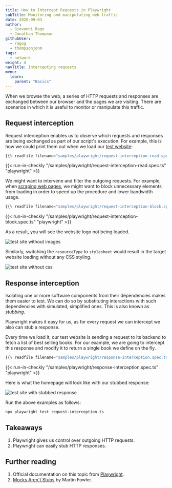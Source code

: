 ```yaml
---
title: How to Intercept Requests in Playwright
subTitle: Monitoring and manipulating web traffic
date: 2020-09-03
author:
  - Giovanni Rago
  - Jonathan Thompson
githubUser:
  - ragog
  - thompsonjonm
tags:
  - network
weight: 4
navTitle: Intercepting requests
menu:
  learn:
    parent: "Basics"
---
```


When we browse the web, a series of HTTP requests and responses are exchanged between our browser and the pages we are visiting. There are scenarios in which it is useful to monitor or manipulate this traffic.

<!-- more -->

## Request interception

Request interception enables us to observe which requests and responses are being exchanged as part of our script's execution. For example, this is how we could print them out when we load our [test website](https://danube-web.shop/):

```ts {title="request-interception-read.spec.ts"}
{{% readfile filename="samples/playwright/request-interception-read.spec.ts" %}}
```
{{< run-in-checkly "/samples/playwright/request-interception-read.spec.ts" "playwright"  >}}


We might want to intervene and filter the outgoing requests. For example, when [scraping web pages](/learn/playwright/web-scraping/), we might want to block unnecessary elements from loading in order to speed up the procedure and lower bandwidth usage.

```ts {hl_lines=["6-7"] title="request-interception-block.spec.ts"}
{{% readfile filename="samples/playwright/request-interception-block.spec.ts" %}}
```
{{< run-in-checkly "/samples/playwright/request-interception-block.spec.ts" "playwright"  >}}

 As a result, you will see the website logo not being loaded.

 ![test site without images](/samples/images/request-interception-image.png)

 Similarly, switching the `resourceType` to `stylesheet` would result in the target website loading without any CSS styling.

 ![test site without css](/samples/images/request-interception-css.png)

## Response interception

Isolating one or more software components from their dependencies makes them easier to test. We can do so by substituting interactions with such dependencies with simulated, simplified ones. This is also known as _stubbing_.

Playwright makes it easy for us, as for every request we can intercept we also can stub a response.

Every time we load it, our test website is sending a request to its backend to fetch a list of best selling books. For our example, we are going to intercept this response and modify it to return a single book we define on the fly.

```ts {hl_lines=[18,19] title="response-interception.spec.ts"}
{{% readfile filename="samples/playwright/response-interception.spec.ts" %}}
```
{{< run-in-checkly "/samples/playwright/response-interception.spec.ts" "playwright"  >}}

Here is what the homepage will look like with our stubbed response:

![test site with stubbed response](/samples/images/response-interception.png)

Run the above examples as follows:
```bash
npx playwright test request-interception.ts
```

## Takeaways

1. Playwright gives us control over outgoing HTTP requests.
2. Playwright can easily stub HTTP responses.

## Further reading

1. Official documentation on this topic from [Playwright](https://playwright.dev/docs/network).
2. [Mocks Aren't Stubs](https://martinfowler.com/articles/mocksArentStubs.html) by Martin Fowler.
